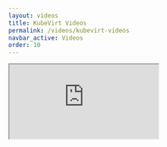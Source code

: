 ```yaml
---
layout: videos
title: KubeVirt Videos
permalink: /videos/kubevirt-videos
navbar_active: Videos
order: 10
---
```


<div class="embed-responsive embed-responsive-16by9 mb-5">
  <iframe src="https://www.youtube-nocookie.com/embed/0dob7KsJizg?rel=0&amp;controls=0&amp;showinfo=0" allowfullscreen></iframe>
</div>

<div class="embed-responsive embed-responsive-16by9 mb-5">
  <script src="https://asciinema.org/a/182627.js" id="asciicast-182627" async></script>
</div>
